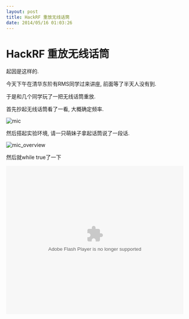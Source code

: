 ```yaml
---
layout: post
title: HackRF 重放无线话筒
date: 2014/05/16 01:03:26
---
```


# HackRF 重放无线话筒

起因是这样的.  

今天下午在清华东阶有RMS同学过来讲座, 前面等了半天人没有到. 

于是和几个同学玩了一把无线话筒重放.    

首先抄起无线话筒看了一看, 大概确定频率.  

![mic](http://www.hackrf.net/wp-content/uploads/2014/05/mic.jpg) 

然后搭起实验环境, 请一只萌妹子拿起话筒说了一段话.  

![mic_overview](http://www.hackrf.net/wp-content/uploads/2014/05/mic_overview.jpg) 

然后就while true了一下


<embed src="http://player.youku.com/player.php/sid/XNzEyNTQ0MTg0/v.swf" allowFullScreen="true" quality="high" width="480" height="400" align="middle" allowScriptAccess="always" type="application/x-shockwave-flash"/>
